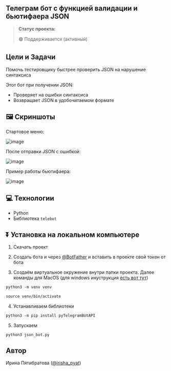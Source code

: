 <h2>Телеграм бот с функцией валидации и бьютифаера JSON</h2>

> **Статус проекта:**
>
> 🟢 Поддерживается (активный) 

## Цели и Задачи
Помочь тестировщику быстрее проверить JSON на нарушение синтаксиса

Этот бот при получении JSON:
* Проверяет на ошибки синтаксиса
* Возвращает JSON в удобочитаемом формате

## 🖼 Скриншоты

Стартовое меню:

![image](https://raw.githubusercontent.com/irisha277/Telegram_bot/refs/heads/main/tg_json-main/static/menu.png)

После отправки JSON c ошибкой:

![image](https://raw.githubusercontent.com/irisha277/Telegram_bot/refs/heads/main/tg_json-main/static/syntax.png)

Пример работы бьютифаера:

![image](https://raw.githubusercontent.com/irisha277/Telegram_bot/refs/heads/main/tg_json-main/static/beautifaer.png)


## 💻 Технологии

* Python
* Библиотека `telebot`

## ⏬ Установка на локальном компьютере

1. Скачать проект
   
2. Создать бота и через [@BotFather](https://t.me/BotFather) и вставить в проекте свой токен от бота

3. Создаём виртуальное окружение внутри папки проекта.
Далее команды для MacOS (для windows инуструкция [есть вот тут](https://realpython.com/python-virtual-environments-a-primer/#create-it))

``` markdown
python3 -m venv venv
```

``` markdown
source venv/bin/activate
```
4. Устанавливаем библиотеки

``` markdown
python3 -m pip install pyTelegramBotAPI
```


5. Запускаем
``` markdown
python3 json_bot.py
```

## Автор

Ирина Пятибратова ([@irisha_pyat](https://t.me/irisha_pyat))
